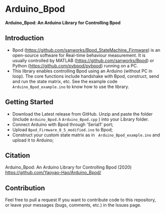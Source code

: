 # Arduino_Bpod

**Arduino_Bpod: An Arduino Library for Controlling Bpod**

## Introduction
* Bpod (https://github.com/sanworks/Bpod_StateMachine_Firmware) is an open-source software for Real-time behaviour measurement. It is usually controlled by MATLAB (https://github.com/sanworks/Bpod) or Python (https://github.com/pybpod/pybpod) running on a PC. 
* This library enables controlling Bpod using an Arduino (without PC in loop). The core functions include handshake with Bpod, construct, send and run the state matrix, etc. See the example code ``` Arduino_Bpod_example.ino``` to know how to use the library.

## Getting Started
* Download the Latest release from GitHub. Unzip and paste the folder (include ```Arduino_Bpod.h```  ```Arduino_Bpod.cpp``` ) into your Library folder.
* Connect Arduino with Bpod through 'Serial1' port;
* Upload ```Bpod_Firmware_0_5_modified.ino``` to Bpod;
* Construct your custom state matrix as in ``` Arduino_Bpod_example.ino``` and upload it to Arduino;

## Citation

Arduino_Bpod: An Arduino Library for Controlling Bpod (2020) https://github.com/Yaoyao-Hao/Arduino_Bpod/

## Contribution
Feel free to pull a request If you want to contribute code to this repository, or leave your messages (bugs, comments, etc.) in the Issues page.
